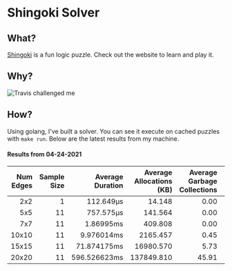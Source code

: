 # Shingoki Solver

## What?
[Shingoki](https://www.puzzle-shingoki.com) is a fun logic puzzle. Check out the website to learn and play it.

## Why?

![Travis challenged me](https://user-images.githubusercontent.com/23204038/112846696-f1f1fb00-906b-11eb-9693-3130ce4e78d7.png)

## How?

Using golang, I've built a solver. You can see it execute on cached puzzles with `make run`. Below are the latest results from my machine.

</startResults>

#### Results from 04-24-2021

|Num Edges|Sample Size|Average Duration|Average Allocations (KB)|Average Garbage Collections|Average GC Pause (ns)|
|-:|-:|-:|-:|-:|-:|
|2x2|1|112.649µs|14.148|0.00|0s|
|5x5|11|757.575µs|141.564|0.00|0s|
|7x7|11|1.86995ms|409.808|0.00|0s|
|10x10|11|9.976014ms|2165.457|0.45|13.266µs|
|15x15|11|71.874175ms|16980.570|5.73|232.07µs|
|20x20|11|596.526623ms|137849.810|45.91|1.866981ms|
